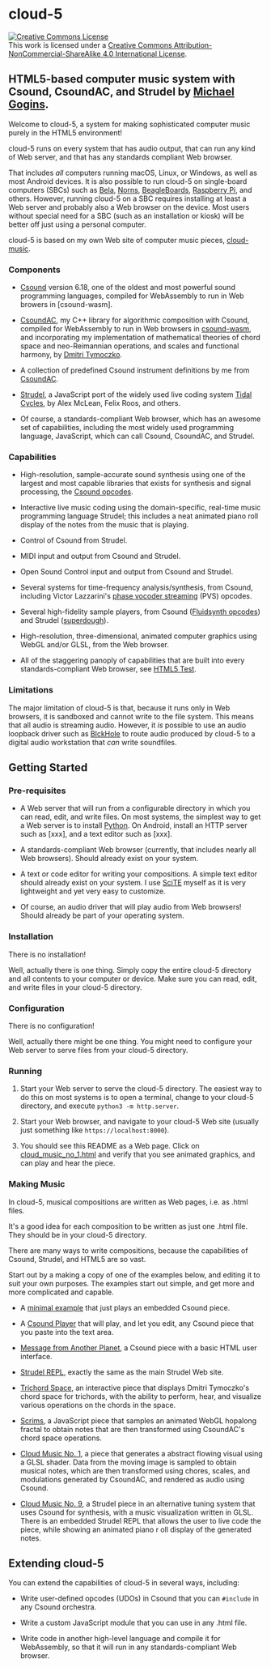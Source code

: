 # cloud-5

<a rel="license" href="http://creativecommons.org/licenses/by-nc-sa/4.0/"><img alt="Creative Commons License" 
style="border-width:0" src="https://i.creativecommons.org/l/by-nc-sa/4.0/88x31.png" />
</a><br />This work is licensed under a 
<a rel="license" href="http://creativecommons.org/licenses/by-nc-sa/4.0/">
Creative Commons Attribution-NonCommercial-ShareAlike 4.0 International License</a>.

## HTML5-based computer music system with Csound, CsoundAC, and Strudel by [Michael Gogins](https://michaelgogins.tumblr.com). 

Welcome to cloud-5, a system for making sophisticated computer music purely in the 
HTML5 environment!

cloud-5 runs on every system that has audio output, that can run any kind of 
Web server, and that has any standards compliant Web browser. 

That includes _all_ computers running macOS, Linux, or Windows, as well as 
most Android devices. It is also possible to run cloud-5 on single-board 
computers (SBCs) such as [Bela](https://bela.io/), 
[Norns](https://monome.org/docs/norns/), 
[BeagleBoards](https://www.beagleboard.org/), 
[Raspberry Pi](https://www.raspberrypi.com/), and others. However, running 
cloud-5 on a SBC requires installing at least a Web server and probably also 
a Web browser on the device. Most users without special need for a SBC (such 
as an installation or kiosk) will be better off just using a personal 
computer.

cloud-5 is based on my own Web site of computer music pieces, 
[cloud-music](https://gogins.github.io/).

### Components

 - [Csound](https://csound.com/) version 6.18, one of the oldest and most 
   powerful sound programming languages, compiled for WebAssembly to run in 
   Web browers in [csound-wasm].
   
 - [CsoundAC](https://github.com/gogins/csound-ac), my C++ library for 
   algorithmic composition with Csound, 
   compiled for WebAssembly to run in Web browsers in 
   [csound-wasm](https://github.com/gogins/csound-wasm), and incorporating 
   my implementation of mathematical theories of chord space and 
   neo-Reimannian operations, and scales and functional harmony, by 
   [Dmitri Tymoczko](http://dmitri.mycpanel.princeton.edu/).
   
 - A collection of predefined Csound instrument definitions by me from 
   [CsoundAC](https://github.com/gogins/csound-ac/tree/master/patches).
 
 - [Strudel](https://strudel.tidalcycles.org/), a JavaScript port of the 
   widely used live coding system [Tidal Cycles](http://tidalcycles.org/), by 
   Alex McLean, Felix Roos, and others.
   
 - Of course, a standards-compliant Web browser, which has an awesome set of 
   capabilities, including the most widely used programming language, 
   JavaScript, which can call Csound, CsoundAC, and Strudel.
   
### Capabilities

 - High-resolution, sample-accurate sound synthesis using one of the largest and 
   most capable libraries that exists for synthesis and signal processing, the 
   [Csound opcodes](https://csound.com/docs/manual/index.html).
   
 - Interactive live music coding using the domain-specific, real-time music 
   programming language Strudel; this includes a neat animated piano roll display 
   of the notes from the music that is playing.
   
 - Control of Csound from Strudel.
   
 - MIDI input and output from Csound and Strudel.
 
 - Open Sound Control input and output from Csound and Strudel.
   
 - Several systems for time-frequency analysis/synthesis, from Csound, including 
   Victor Lazzarini's 
   [phase vocoder streaming](https://csound.com/docs/manual/SpectralRealTime.html) 
   (PVS) opcodes.
 
 - Several high-fidelity sample players, from Csound 
   ([Fluidsynth opcodes](https://csound.com/docs/manual/SiggenSample.html#SiggenSampleSF)) 
   and Strudel ([superdough](https://github.com/tidalcycles/strudel/tree/main/packages/superdough)).
 
 - High-resolution, three-dimensional, animated computer graphics using 
   WebGL and/or GLSL, from the Web browser.
   
 - All of the staggering panoply of capabilities that are built into every 
   standards-compliant Web browser, see [HTML5 Test](https://html5test.com/).
 
### Limitations

The major limitation of cloud-5 is that, because it runs only in Web browsers, 
it is sandboxed and cannot write to the file system. This means that all audio 
is streaming audio. However, it _is_ possible to use an audio loopback driver 
such as [BlckHole](https://github.com/ExistentialAudio/BlackHole) to route 
audio produced by cloud-5 to a digital audio workstation that _can_ write 
soundfiles.

## Getting Started

### Pre-requisites

 - A Web server that will run from a configurable directory in which you can 
   read, edit, and write files. On most systems, the simplest way to get a Web 
   server is to install [Python](https://www.python.org/). On Android, install 
   an HTTP server such as [xxx], and a text editor such as [xxx].
   
 - A standards-compliant Web browser (currently, that includes nearly all Web 
   browsers). Should already exist on your system.
   
 - A text or code editor for writing your compositions. A simple text editor 
   should already exist on your system. I use 
   [SciTE](https://scintilla.org/SciTE.html) myself as it is very 
   lightweight and yet very easy to customize.
   
 - Of course, an audio driver that will play audio from Web browsers! Should 
   already be part of your operating system.

### Installation

There is no installation!

Well, actually there is one thing. Simply copy the entire cloud-5 directory 
and all contents to your computer or device. Make sure you can read, edit, and 
write files in your cloud-5 directory.

### Configuration

There is no configuration!

Well, actually there might be one thing. You might need to configure your Web 
server to serve files from your cloud-5 directory.

### Running

 1. Start your Web server to serve the cloud-5 directory. The easiest way to 
    do this on most systems is to open a terminal, change to your cloud-5 
    directory, and execute `python3 -m http.server`. 

 2. Start your Web browser, and navigate to your cloud-5 Web site (usually 
    just something like `https://localhost:8000`).

 3. You should see this README as a Web page. Click on 
    [cloud_music_no_1.html](cloud_music_no_1.html) and verify that you see 
    animated graphics, and can play and hear the piece.

### Making Music

In cloud-5, musical compositions are written as Web pages, i.e. as .html 
files.

It's a good idea for each composition to be written as just one .html file. 
They should be in your cloud-5 directory.

There are many ways to write compositions, because the capabilities of 
Csound, Strudel, and HTML5 are so vast.

Start out by a making a copy of one of the examples below, and editing it 
to suit your own purposes. The examples start out simple, and get more and 
more complicated and capable.

 - A [minimal example](minimal.html) that just plays an embedded Csound piece.
 
 - A [Csound Player](player.html) that will play, and let you edit, any 
   Csound piece that you paste into the text area.
   
 - [Message from Another Planet](message.html), a Csound piece with a basic 
   HTML user interface.
 
 - [Strudel REPL](strudel_repl.html), exactly the same as the main Strudel Web 
   site.
 
 - [Trichord Space](trichord_space.html), an interactive piece that displays 
   Dmitri Tymoczko's chord space for trichords, with the ability to perform, 
   hear, and visualize various operations on the chords in the space.
 
 - [Scrims](scrims.html), a JavaScript piece that samples an animated WebGL 
   hopalong fractal to obtain notes that are then transformed using CsoundAC's 
   chord space operations.
   
 - [Cloud Music No. 1](cloud_music_no_1.html), a piece that generates a 
   abstract flowing visual using a GLSL shader. Data from the moving image 
   is sampled to obtain musical notes, which are then transformed using 
   chores, scales, and modulations generated by CsoundAC, and rendered as 
   audio using Csound.
   
 - [Cloud Music No. 9](cloud_music_no_9.html), a Strudel piece in an 
   alternative tuning system that uses Csound for synthesis, with a music 
   visualization written in GLSL. There is an embedded Strudel REPL that 
   allows the user to live code the piece, while showing an animated piano r
   oll display of the generated notes.
   
## Extending cloud-5

You can extend the capabilities of cloud-5 in several ways, including:

 - Write user-defined opcodes (UDOs) in Csound that you can `#include` in any 
   Csound orchestra.
   
 - Write a custom JavaScript module that you can use in any .html file.
 
 - Write code in another high-level language and compile it for WebAssembly, 
   so that it will run in any standards-compliant Web browser.
















